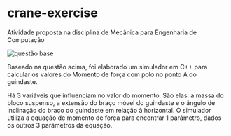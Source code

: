 # crane-exercise

Atividade proposta na disciplina de Mecânica para Engenharia de Computação

![questão base](https://user-images.githubusercontent.com/88528577/205431624-7f550523-aab9-4c4c-afd1-b1efb8593a16.jpg)

Baseado na questão acima, foi elaborado um simulador em C++ para calcular os valores do Momento de força com polo no ponto A do guindaste. 

Há 3 variáveis que influenciam no valor do momento. São elas: a massa do bloco suspenso, a extensão do braço móvel do guindaste e o ângulo de inclinação do braço do guindaste em relação à horizontal.
O simulador utiliza a equação de momento de força para encontrar 1 parâmetro, dados os outros 3 parâmetros da equação.
